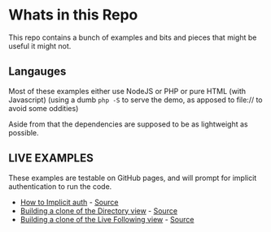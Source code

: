 # Whats in this Repo

This repo contains a bunch of examples and bits and pieces that might be useful it might not.

## Langauges

Most of these examples either use NodeJS or PHP or pure HTML (with Javascript) (using a dumb `php -S` to serve the demo, as apposed to file:// to avoid some oddities)

Aside from that the dependencies are supposed to be as lightweight as possible.


## LIVE EXAMPLES

These examples are testable on GitHub pages, and will prompt for implicit authentication to run the code.

- [How to Implicit auth](https://barrycarlyon.github.io/twitch_misc/authentication/implicit_auth/) - [Source](https://github.com/BarryCarlyon/twitch_misc/authentication/implicit_auth/)
- [Building a clone of the Directory view](https://barrycarlyon.github.io/twitch_misc/examples/browse_categories/) - [Source](https://github.com/BarryCarlyon/twitch_misc/tree/master/examples/browse_categories)
- [Building a clone of the Live Following view](https://barrycarlyon.github.io/twitch_misc/examples/browse_following/) - [Source](https://github.com/BarryCarlyon/twitch_misc/tree/master/examples/browse_following)
